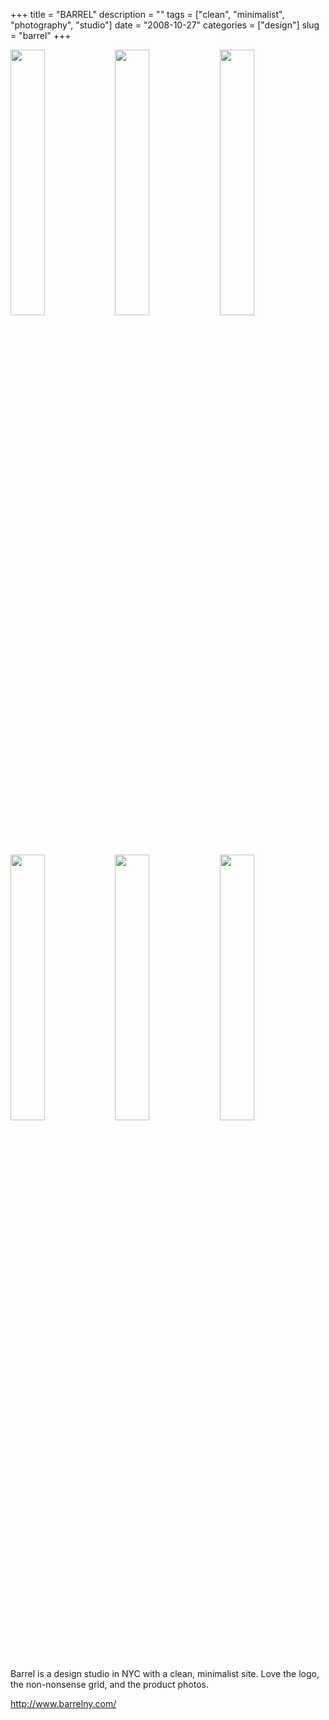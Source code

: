 +++
title = "BARREL"
description = ""
tags = ["clean", "minimalist", "photography", "studio"]
date = "2008-10-27"
categories = ["design"]
slug = "barrel"
+++


<div id="screens-thumbs" class="clearfix mt1-5">
<a href="http://media.konigi.com/design/barrel-1.jpg" class="group" rel="group"><img src="http://media.konigi.com/design/barrel-1.png" alt="" class="thumb" style="width: 33%; max-width: 33%;padding: 0 1px 1px 0" /></a><a href="http://media.konigi.com/design/barrel-2.jpg" class="group" rel="group"><img src="http://media.konigi.com/design/barrel-2.png" alt="" class="thumb" style="width: 33%; max-width: 33%;padding: 0 1px 1px 0" /></a><a href="http://media.konigi.com/design/barrel-3.jpg" class="group" rel="group"><img src="http://media.konigi.com/design/barrel-3.png" alt="" class="thumb" style="width: 33%; max-width: 33%;padding: 0 1px 1px 0" /></a><a href="http://media.konigi.com/design/barrel-4.jpg" class="group" rel="group"><img src="http://media.konigi.com/design/barrel-4.png" alt="" class="thumb" style="width: 33%; max-width: 33%;padding: 0 1px 1px 0" /></a><a href="http://media.konigi.com/design/barrel-5.jpg" class="group" rel="group"><img src="http://media.konigi.com/design/barrel-5.png" alt="" class="thumb" style="width: 33%; max-width: 33%;padding: 0 1px 1px 0" /></a><a href="http://media.konigi.com/design/barrel-6.jpg" class="group" rel="group"><img src="http://media.konigi.com/design/barrel-6.png" alt="" class="thumb" style="width: 33%; max-width: 33%;padding: 0 1px 1px 0" /></a>
</div>   
<p>Barrel is a design studio in NYC with a clean, minimalist site. Love the logo, the non-nonsense grid, and the product photos.</p>
<p><a href="http://www.barrelny.com/">http://www.barrelny.com/</a></p>  
